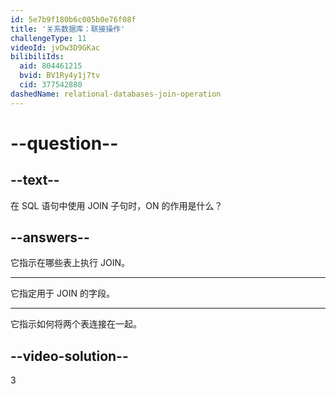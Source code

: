 ```yaml
---
id: 5e7b9f180b6c005b0e76f08f
title: '关系数据库：联接操作'
challengeType: 11
videoId: jvDw3D9GKac
bilibiliIds:
  aid: 804461215
  bvid: BV1Ry4y1j7tv
  cid: 377542880
dashedName: relational-databases-join-operation
---
```


# --question--

## --text--

在 SQL 语句中使用 JOIN 子句时，ON 的作用是什么？

## --answers--

它指示在哪些表上执行 JOIN。

---

它指定用于 JOIN 的字段。

---

它指示如何将两个表连接在一起。

## --video-solution--

3


